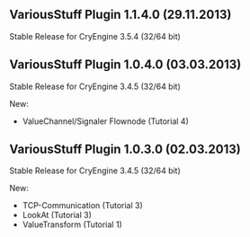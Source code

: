 VariousStuff Plugin 1.1.4.0 (29.11.2013)
---------------------------
Stable Release for CryEngine 3.5.4 (32/64 bit)

VariousStuff Plugin 1.0.4.0 (03.03.2013)
---------------------------
Stable Release for CryEngine 3.4.5 (32/64 bit)

New:
* ValueChannel/Signaler Flownode (Tutorial 4)

VariousStuff Plugin 1.0.3.0 (02.03.2013)
---------------------------
Stable Release for CryEngine 3.4.5 (32/64 bit)

New:
* TCP-Communication (Tutorial 3)
* LookAt (Tutorial 3)
* ValueTransform (Tutorial 1)